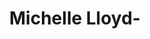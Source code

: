 ---
pid: CH677
title: Michelle Lloyd-
location_transcription: Dr Martin L. King Dr.
zipcode: '19104'
outside_phl: 
neighborhood: University City,Belmont,Parkside,Powelton Village
age: '25'
age_range: 20-29
instagram: 
image_file_name: CH_677.jpg
proposal_transcription: I'd like to see //Rebecca-Rose// do the Long awaited/proposed
  Dr Martin Luther King monument she designed or redesigned with Sonny Duier who led
  the naming of West River Drive to Dr. MLK Drive ACTUALLY put on Dr. MLK Drive (see
  SCOOP USA papers on subject
topic: African Americans
topic_summary: '0'
type: Street,Other No Form
keywords_other: martin luther king
credit: Michelle Roze Lloyd
image_labels: 
twitter: 
facebook: 
permalink: "/monuments/ch677/"
layout: item-page
---